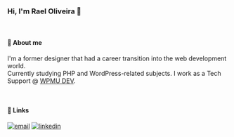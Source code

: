### Hi, I'm Rael Oliveira 👋

<br/>

#### 🚀 About me
I'm a former designer that had a career transition into the web development world. <br/>
Currently studying PHP and WordPress-related subjects.
I work as a Tech Support @ [WPMU DEV](https://wpmudev.com/).

<br/>

#### 🔗 Links
[![email](https://img.shields.io/badge/email-red?style=for-the-badge&logo=gmail&logoColor=white)](mailto:raelmoliveira@gmail.com)
[![linkedin](https://img.shields.io/badge/linkedin-0A66C2?style=for-the-badge&logo=linkedin&logoColor=white)](https://www.linkedin.com/in/raelmoliveira/)
